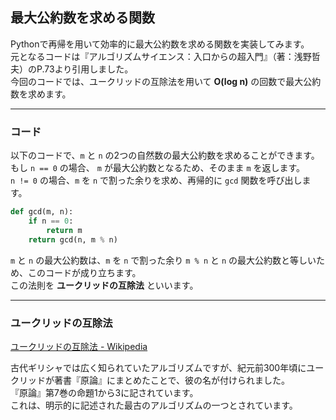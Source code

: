 ## 最大公約数を求める関数
Pythonで再帰を用いて効率的に最大公約数を求める関数を実装してみます。  
元となるコードは『アルゴリズムサイエンス：入口からの超入門』（著：浅野哲夫）のP.73より引用しました。  
今回のコードでは、ユークリッドの互除法を用いて **O(log n)** の回数で最大公約数を求めます。  

---

### **コード**
以下のコードで、`m` と `n` の2つの自然数の最大公約数を求めることができます。  
もし `n == 0` の場合、 `m` が最大公約数となるため、そのまま `m` を返します。  
`n != 0` の場合、`m` を `n` で割った余りを求め、再帰的に `gcd` 関数を呼び出します。  

```py
def gcd(m, n):
    if n == 0:
        return m
    return gcd(n, m % n)
```

`m` と `n` の最大公約数は、`m` を `n` で割った余り `m % n` と `n` の最大公約数と等しいため、このコードが成り立ちます。  
この法則を **ユークリッドの互除法** といいます。  

---

### **ユークリッドの互除法**
[ユークリッドの互除法 - Wikipedia](https://ja.wikipedia.org/wiki/%E3%83%A6%E3%83%BC%E3%82%AF%E3%83%AA%E3%83%83%E3%83%89%E3%81%AE%E4%BA%92%E9%99%A4%E6%B3%95)  

古代ギリシャでは広く知られていたアルゴリズムですが、紀元前300年頃にユークリッドが著書『原論』にまとめたことで、彼の名が付けられました。  
『原論』第7巻の命題1から3に記されています。  
これは、明示的に記述された最古のアルゴリズムの一つとされています。  